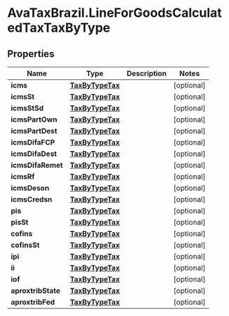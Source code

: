 # AvaTaxBrazil.LineForGoodsCalculatedTaxTaxByType

## Properties
Name | Type | Description | Notes
------------ | ------------- | ------------- | -------------
**icms** | [**TaxByTypeTax**](TaxByTypeTax.md) |  | [optional] 
**icmsSt** | [**TaxByTypeTax**](TaxByTypeTax.md) |  | [optional] 
**icmsStSd** | [**TaxByTypeTax**](TaxByTypeTax.md) |  | [optional] 
**icmsPartOwn** | [**TaxByTypeTax**](TaxByTypeTax.md) |  | [optional] 
**icmsPartDest** | [**TaxByTypeTax**](TaxByTypeTax.md) |  | [optional] 
**icmsDifaFCP** | [**TaxByTypeTax**](TaxByTypeTax.md) |  | [optional] 
**icmsDifaDest** | [**TaxByTypeTax**](TaxByTypeTax.md) |  | [optional] 
**icmsDifaRemet** | [**TaxByTypeTax**](TaxByTypeTax.md) |  | [optional] 
**icmsRf** | [**TaxByTypeTax**](TaxByTypeTax.md) |  | [optional] 
**icmsDeson** | [**TaxByTypeTax**](TaxByTypeTax.md) |  | [optional] 
**icmsCredsn** | [**TaxByTypeTax**](TaxByTypeTax.md) |  | [optional] 
**pis** | [**TaxByTypeTax**](TaxByTypeTax.md) |  | [optional] 
**pisSt** | [**TaxByTypeTax**](TaxByTypeTax.md) |  | [optional] 
**cofins** | [**TaxByTypeTax**](TaxByTypeTax.md) |  | [optional] 
**cofinsSt** | [**TaxByTypeTax**](TaxByTypeTax.md) |  | [optional] 
**ipi** | [**TaxByTypeTax**](TaxByTypeTax.md) |  | [optional] 
**ii** | [**TaxByTypeTax**](TaxByTypeTax.md) |  | [optional] 
**iof** | [**TaxByTypeTax**](TaxByTypeTax.md) |  | [optional] 
**aproxtribState** | [**TaxByTypeTax**](TaxByTypeTax.md) |  | [optional] 
**aproxtribFed** | [**TaxByTypeTax**](TaxByTypeTax.md) |  | [optional] 


